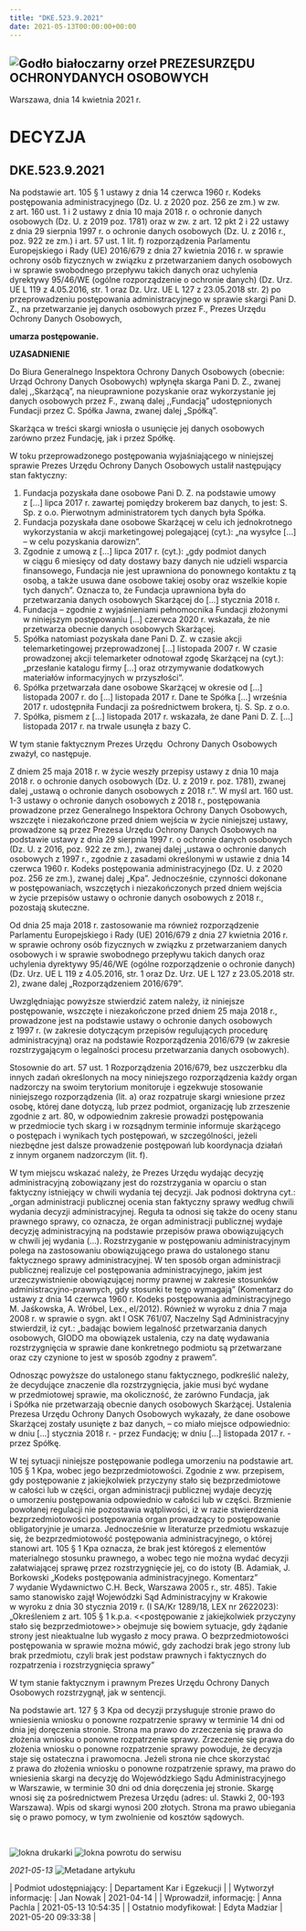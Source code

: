 ```yaml
---
title: "DKE.523.9.2021"
date: 2021-05-13T00:00:00+00:00
---
```



![Godło białoczarny orzeł](/bundles/app/img/orzeł2.png)
PREZESURZĘDU OCHRONYDANYCH OSOBOWYCH
------------------------------------




 Warszawa, dnia 14
 kwietnia
 2021 r.
 


 DECYZJA
=========


DKE.523.9.2021
--------------


Na podstawie art. 105 § 1 ustawy z dnia 14 czerwca 1960 r. Kodeks postępowania administracyjnego (Dz. U. z 2020 poz. 256 ze zm.) w zw. z art. 160 ust. 1 i 2 ustawy z dnia 10 maja 2018 r. o ochronie danych osobowych (Dz. U. z 2019 poz. 1781) oraz w zw. z art. 12 pkt 2 i 22 ustawy z dnia 29 sierpnia 1997 r. o ochronie danych osobowych (Dz. U. z 2016 r., poz. 922 ze zm.) i art. 57 ust. 1 lit. f) rozporządzenia Parlamentu Europejskiego i Rady (UE) 2016/679 z dnia 27 kwietnia 2016 r. w sprawie ochrony osób fizycznych w związku z przetwarzaniem danych osobowych i w sprawie swobodnego przepływu takich danych oraz uchylenia dyrektywy 95/46/WE (ogólne rozporządzenie o ochronie danych) (Dz. Urz. UE L 119 z 4.05.2016, str. 1 oraz Dz. Urz. UE L 127 z 23.05.2018 str. 2) po przeprowadzeniu postępowania administracyjnego w sprawie skargi Pani D. Z., na przetwarzanie jej danych osobowych przez F., Prezes Urzędu Ochrony Danych Osobowych,


**umarza postępowanie.**


**UZASADNIENIE**


Do Biura Generalnego Inspektora Ochrony Danych Osobowych (obecnie: Urząd Ochrony Danych Osobowych) wpłynęła skarga Pani D. Z., zwanej dalej ,,Skarżącą”, na nieuprawnione pozyskanie oraz wykorzystanie jej danych osobowych przez F., zwaną dalej ,,Fundacją” udostępnionych Fundacji przez C. Spółka Jawna, zwanej dalej „Spółką”.


Skarżąca w treści skargi wniosła o usunięcie jej danych osobowych zarówno przez Fundację, jak i przez Spółkę.


W toku przeprowadzonego postępowania wyjaśniającego w niniejszej sprawie Prezes Urzędu Ochrony Danych Osobowych ustalił następujący stan faktyczny:


1. Fundacja pozyskała dane osobowe Pani D. Z. na podstawie umowy z […] lipca 2017 r. zawartej pomiędzy brokerem baz danych, to jest: S. Sp. z o.o. Pierwotnym administratorem tych danych była Spółka.
2. Fundacja pozyskała dane osobowe Skarżącej w celu ich jednokrotnego wykorzystania w akcji marketingowej polegającej (cyt.): „na wysyłce […] – w celu pozyskania darowizn”.
3. Zgodnie z umową z […] lipca 2017 r. (cyt.): „gdy podmiot danych w ciągu 6 miesięcy od daty dostawy bazy danych nie udzieli wsparcia finansowego, Fundacja nie jest uprawniona do ponownego kontaktu z tą osobą, a także usuwa dane osobowe takiej osoby oraz wszelkie kopie tych danych”. Oznacza to, że Fundacja uprawniona była do przetwarzania danych osobowych Skarżącej do […] stycznia 2018 r.
4. Fundacja – zgodnie z wyjaśnieniami pełnomocnika Fundacji złożonymi w niniejszym postępowaniu […] czerwca 2020 r. wskazała, że nie przetwarza obecnie danych osobowych Skarżącej.
5. Spółka natomiast pozyskała dane Pani D. Z. w czasie akcji telemarketingowej przeprowadzonej […] listopada 2007 r. W czasie prowadzonej akcji telemarketer odnotował zgodę Skarżącej na (cyt.): „przesłanie katalogu firmy […] oraz otrzymywanie dodatkowych materiałów informacyjnych w przyszłości”.
6. Spółka przetwarzała dane osobowe Skarżącej w okresie od […] listopada 2007 r. do […] listopada 2017 r. Dane te Spółka […] września 2017 r. udostępniła Fundacji za pośrednictwem brokera, tj. S. Sp. z o.o.
7. Spółka, pismem z […] listopada 2017 r. wskazała, że dane Pani D. Z. […] listopada 2017 r. na trwale usunęła z bazy C.


W tym stanie faktycznym Prezes Urzędu  Ochrony Danych Osobowych zważył, co następuje.


Z dniem 25 maja 2018 r. w życie weszły przepisy ustawy z dnia 10 maja 2018 r. o ochronie danych osobowych (Dz. U. z 2019 r. poz. 1781), zwanej dalej „ustawą o ochronie danych osobowych z 2018 r.”. W myśl art. 160 ust. 1-3 ustawy o ochronie danych osobowych z 2018 r., postępowania prowadzone przez Generalnego Inspektora Ochrony Danych Osobowych, wszczęte i niezakończone przed dniem wejścia w życie niniejszej ustawy, prowadzone są przez Prezesa Urzędu Ochrony Danych Osobowych na podstawie ustawy z dnia 29 sierpnia 1997 r. o ochronie danych osobowych (Dz. U. z 2016, poz. 922 ze zm.), zwanej dalej „ustawa o ochronie danych osobowych z 1997 r., zgodnie z zasadami określonymi w ustawie z dnia 14 czerwca 1960 r. Kodeks postępowania administracyjnego (Dz. U. z 2020 poz. 256 ze zm.), zwanej dalej „Kpa”. Jednocześnie, czynności dokonane w postępowaniach, wszczętych i niezakończonych przed dniem wejścia w życie przepisów ustawy o ochronie danych osobowych z 2018 r., pozostają skuteczne.


Od dnia 25 maja 2018 r. zastosowanie ma również rozporządzenie Parlamentu Europejskiego i Rady (UE) 2016/679 z dnia 27 kwietnia 2016 r. w sprawie ochrony osób fizycznych w związku z przetwarzaniem danych osobowych i w sprawie swobodnego przepływu takich danych oraz uchylenia dyrektywy 95/46/WE (ogólne rozporządzenie o ochronie danych) (Dz. Urz. UE L 119 z 4.05.2016, str. 1 oraz Dz. Urz. UE L 127 z 23.05.2018 str. 2), zwane dalej „Rozporządzeniem 2016/679”.


Uwzględniając powyższe stwierdzić zatem należy, iż niniejsze postępowanie, wszczęte i niezakończone przed dniem 25 maja 2018 r., prowadzone jest na podstawie ustawy o ochronie danych osobowych z 1997 r. (w zakresie dotyczącym przepisów regulujących procedurę administracyjną) oraz na podstawie Rozporządzenia 2016/679 (w zakresie rozstrzygającym o legalności procesu przetwarzania danych osobowych).


Stosownie do art. 57 ust. 1 Rozporządzenia 2016/679, bez uszczerbku dla innych zadań określonych na mocy niniejszego rozporządzenia każdy organ nadzorczy na swoim terytorium monitoruje i egzekwuje stosowanie niniejszego rozporządzenia (lit. a) oraz rozpatruje skargi wniesione przez osobę, której dane dotyczą, lub przez podmiot, organizację lub zrzeszenie zgodnie z art. 80, w odpowiednim zakresie prowadzi postępowania w przedmiocie tych skarg i w rozsądnym terminie informuje skarżącego o postępach i wynikach tych postępowań, w szczególności, jeżeli niezbędne jest dalsze prowadzenie postępowań lub koordynacja działań z innym organem nadzorczym (lit. f).


W tym miejscu wskazać należy, że Prezes Urzędu wydając decyzję administracyjną zobowiązany jest do rozstrzygania w oparciu o stan faktyczny istniejący w chwili wydania tej decyzji. Jak podnosi doktryna cyt.: „organ administracji publicznej ocenia stan faktyczny sprawy według chwili wydania decyzji administracyjnej. Reguła ta odnosi się także do oceny stanu prawnego sprawy, co oznacza, że organ administracji publicznej wydaje decyzję administracyjną na podstawie przepisów prawa obowiązujących w chwili jej wydania (…). Rozstrzyganie w postępowaniu administracyjnym polega na zastosowaniu obowiązującego prawa do ustalonego stanu faktycznego sprawy administracyjnej. W ten sposób organ administracji publicznej realizuje cel postępowania administracyjnego, jakim jest urzeczywistnienie obowiązującej normy prawnej w zakresie stosunków administracyjno-prawnych, gdy stosunki te tego wymagają” (Komentarz do ustawy z dnia 14 czerwca 1960 r. Kodeks postępowania administracyjnego M. Jaśkowska, A. Wróbel, Lex., el/2012). Również w wyroku z dnia 7 maja 2008 r. w sprawie o sygn. akt I OSK 761/07, Naczelny Sąd Administracyjny stwierdził, iż cyt.: „badając bowiem legalność przetwarzania danych osobowych, GIODO ma obowiązek ustalenia, czy na datę wydawania rozstrzygnięcia w sprawie dane konkretnego podmiotu są przetwarzane oraz czy czynione to jest w sposób zgodny z prawem”.


Odnosząc powyższe do ustalonego stanu faktycznego, podkreślić należy, że decydujące znaczenie dla rozstrzygnięcia, jakie musi być wydane w przedmiotowej sprawie, ma okoliczność, że zarówno Fundacja, jak i Spółka nie przetwarzają obecnie danych osobowych Skarżącej. Ustalenia Prezesa Urzędu Ochrony Danych Osobowych wykazały, że dane osobowe Skarżącej zostały usunięte z baz danych, – co miało miejsce odpowiednio: w dniu […] stycznia 2018 r. - przez Fundację; w dniu […] listopada 2017 r. - przez Spółkę.


W tej sytuacji niniejsze postępowanie podlega umorzeniu na podstawie art. 105 § 1 Kpa, wobec jego bezprzedmiotowości. Zgodnie z ww. przepisem, gdy postępowanie z jakiejkolwiek przyczyny stało się bezprzedmiotowe w całości lub w części, organ administracji publicznej wydaje decyzję o umorzeniu postępowania odpowiednio w całości lub w części. Brzmienie powołanej regulacji nie pozostawia wątpliwości, iż w razie stwierdzenia bezprzedmiotowości postępowania organ prowadzący to postępowanie obligatoryjnie je umarza. Jednocześnie w literaturze przedmiotu wskazuje się, że bezprzedmiotowość postępowania administracyjnego, o której stanowi art. 105 § 1 Kpa oznacza, że brak jest któregoś z elementów materialnego stosunku prawnego, a wobec tego nie można wydać decyzji załatwiającej sprawę przez rozstrzygnięcie jej, co do istoty (B. Adamiak, J. Borkowski „Kodeks postępowania administracyjnego. Komentarz” 7 wydanie Wydawnictwo C.H. Beck, Warszawa 2005 r., str. 485). Takie samo stanowisko zajął Wojewódzki Sąd Administracyjny w Krakowie w wyroku z dnia 30 stycznia 2019 r. (I SA/Kr 1289/18, LEX nr 2622023): „Określeniem z art. 105 § 1 k.p.a. <<postępowanie z jakiejkolwiek przyczyny stało się bezprzedmiotowe>> obejmuje się bowiem sytuacje, gdy żądanie strony jest nieaktualne lub wygasło z mocy prawa. O bezprzedmiotowości postępowania w sprawie można mówić, gdy zachodzi brak jego strony lub brak przedmiotu, czyli brak jest podstaw prawnych i faktycznych do rozpatrzenia i rozstrzygnięcia sprawy”  


W tym stanie faktycznym i prawnym Prezes Urzędu Ochrony Danych Osobowych rozstrzygnął, jak w sentencji.


Na podstawie art. 127 § 3 Kpa od decyzji przysługuje stronie prawo do wniesienia wniosku o ponowne rozpatrzenie sprawy w terminie 14 dni od dnia jej doręczenia stronie. Strona ma prawo do zrzeczenia się prawa do złożenia wniosku o ponowne rozpatrzenie sprawy. Zrzeczenie się prawa do złożenia wniosku o ponowne rozpatrzenie sprawy powoduje, że decyzja staje się ostateczna i prawomocna. Jeżeli strona nie chce skorzystać z prawa do złożenia wniosku o ponowne rozpatrzenie sprawy, ma prawo do wniesienia skargi na decyzję do Wojewódzkiego Sądu Administracyjnego w Warszawie, w terminie 30 dni od dnia doręczenia jej stronie. Skargę wnosi się za pośrednictwem Prezesa Urzędu (adres: ul. Stawki 2, 00-193 Warszawa). Wpis od skargi wynosi 200 złotych. Strona ma prawo ubiegania się o prawo pomocy, w tym zwolnienie od kosztów sądowych.


 



![Iokna drukarki](/bundles/app/img/ico/print.svg "Kliknij aby zobaczyć wersję do wydruku.")
![Iokna powrotu do serwisu](/bundles/app/img/ico/back.svg "Kliknij aby wrócić do normalnej wersji serwisu.")


*2021-05-13*
![Metadane artykułu](/bundles/app/img/metadane-s3.png "Metadane artykułu")




| Podmiot udostępniający: | Departament Kar i Egzekucji |
| Wytworzył informację: | Jan Nowak | 2021-04-14 |
| Wprowadził‚ informację: | Anna Pachla | 2021-05-13 10:54:35 |
| Ostatnio modyfikował: | Edyta Madziar | 2021-05-20 09:33:38 |


